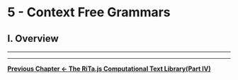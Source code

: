 # 5 - Context Free Grammars

## I. Overview




<hr><hr>

**[Previous Chapter <-  The RiTa.js Computational Text Library(Part IV)](text-4.md)**

